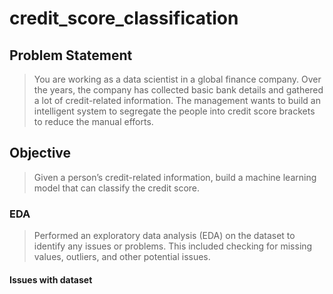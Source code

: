 # credit_score_classification

## Problem Statement
> You are working as a data scientist in a global finance company. Over the years, the company has collected basic bank details and gathered a lot of credit-related information. The management wants to build an intelligent system to segregate the people into credit score brackets to reduce the manual efforts.

## Objective
> Given a person’s credit-related information, build a machine learning model that can classify the credit score.

### EDA 
  > Performed an exploratory data analysis (EDA) on the dataset to identify any issues or problems. This included checking for missing values, outliers, and other potential issues.
  #### Issues with dataset
  

